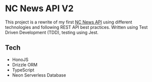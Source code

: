# NC News API V2

This project is a rewrite of my first [NC News API](https://github.com/notkoyo/ncnews-api) using different technologies and following REST API best practices. Written using Test Driven Development (TDD), testing using Jest.

## Tech
- HonoJS
- Drizzle ORM
- TypeScript
- Neon Serverless Database
